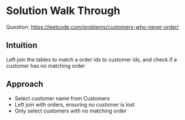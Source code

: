 # Solution Walk Through
Question: https://leetcode.com/problems/customers-who-never-order/

## Intuition
Left join the tables to match a order ids to customer ids, and check if a customer has no matching order

## Approach
- Select customer name from Customers
- Left join with orders, ensuring no customer is lost
- Only select customers with no matching order
